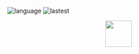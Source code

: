 ![language](https://img.shields.io/github/languages/top/N0WST4NDUP/Algorithm.svg?color=orange&logo=java&style=plastic)
![lastest](https://img.shields.io/github/last-commit/N0WST4NDUP/Algorithm.svg?color=cc33ff&style=plastic)

<center><img src="https://business.programmers.co.kr/assets/img-prgm-banner-4231ac7eede518adc7a166e49bbd2b43bbffca3517b8c034b01f3995efa10785.png" width="60" height="60"></center>
